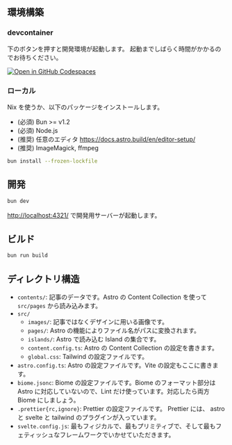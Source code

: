 ## 環境構築

### devcontainer

下のボタンを押すと開発環境が起動します。
起動までしばらく時間がかかるのでお待ちください。

[![Open in GitHub Codespaces](https://github.com/codespaces/badge.svg)](https://codespaces.new/ut-code/website)

### ローカル

Nix を使うか、以下のパッケージをインストールします。

- (必須) Bun >= v1.2
- (必須) Node.js
- (推奨) 任意のエディタ <https://docs.astro.build/en/editor-setup/>
- (推奨) ImageMagick, ffmpeg

```sh
bun install --frozen-lockfile
```

## 開発

```sh
bun dev
```

<http://localhost:4321/> で開発用サーバーが起動します。

## ビルド

```sh
bun run build
```

## ディレクトリ構造

- `contents/`: 記事のデータです。Astro の Content Collection を使って `src/pages` から読み込みます。
- `src/`
  - `images/`: 記事ではなくデザインに用いる画像です。
  - `pages/`: Astro の機能によりファイル名がパスに変換されます。
  - `islands/`: Astro で読み込む Island の集合です。
  - `content.config.ts`: Astro の Content Collection の設定を書きます。
  - `global.css`: Tailwind の設定ファイルです。
- `astro.config.ts`: Astro の設定ファイルです。Vite の設定もここに書きます。
- `biome.jsonc`: Biome の設定ファイルです。Biome のフォーマット部分は Astro に対応していないので、Lint だけ使っています。対応したら両方 Biome にしましょう。
- `.prettier{rc,ignore}`: Prettier の設定ファイルです。 Prettier には、 astro と svelte と tailwind のプラグインが入っています。
- `svelte.config.js`: 最もフィジカルで、最もプリミティブで、そして最もフェティッシュなフレームワークでいかせていただきます。
